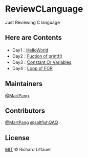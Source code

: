 # ReviewCLanguage

Just Reviewing C language

## Here are Contents

- Day1：[HelloWorld](https://github.com/MartPang/ReviewCLanguage/blob/master/Day1/HelloWorld.c)
- Day2：[Fuction of printf()](https://github.com/MartPang/ReviewCLanguage/blob/master/Day2/R_printf.c)
- Day3：[Constant Or Variables](https://github.com/MartPang/ReviewCLanguage/blob/master/Day3/R_ConstantOrVariables.c)
- Day4：[Loop of FOR](https://github.com/MartPang/ReviewCLanguage/blob/master/Day4/R_For.c)

## Maintainers

[@MartPang](https://github.com/MartPang).

## Contributors

[@MartPang](https://github.com/MartPang)
[@saltfishQAQ](https://github.com/saltfishQAQ)

## License

[MIT](https://github.com/MartPang/ReviewCLanguage/blob/master/LICENSE) © Richard Littauer